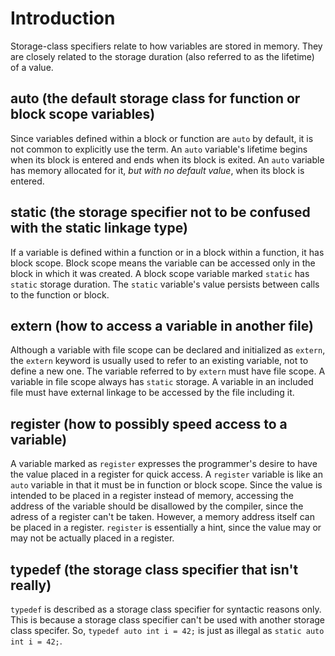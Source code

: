 # Introduction

Storage-class specifiers relate to how variables are stored in memory.
They are closely related to the storage duration (also referred to as the lifetime) of a value.

## auto (the default storage class for function or block scope variables)

Since variables defined within a block or function are `auto` by default, it is not common to explicitly use the term.
An `auto` variable's lifetime begins when its block is entered and ends when its block is exited.
An `auto` variable has memory allocated for it, _but with no default value_, when its block is entered.

## static (the storage specifier not to be confused with the static linkage type)
If a variable is defined within a function or in a block within a function, it has block scope.
Block scope means the variable can be accessed only in the block in which it was created.
A block scope variable marked `static` has `static` storage duration.
The `static` variable's value persists between calls to the function or block.

## extern (how to access a variable in another file)

Although a variable with file scope can be declared and initialized as `extern`, the `extern` keyword is usually used to refer to an existing variable, not to define a new one.
The variable referred to by `extern` must have file scope.
A variable in file scope always has `static` storage.
A variable in an included file must have external linkage to be accessed by the file including it.

## register (how to possibly speed access to a variable)

A variable marked as `register` expresses the programmer's desire to have the value placed in a register for quick access.
A `register` variable is like an `auto` variable in that it must be in function or block scope.
Since the value is intended to be placed in a register instead of memory, accessing the address of the variable should be disallowed by the compiler, since the adress of a register can't be taken.
However, a memory address itself can be placed in a register.
`register` is essentially a hint, since the value may or may not be actually placed in a register.

## typedef (the storage class specifier that isn't really)

`typedef` is described as a storage class specifier for syntactic reasons only.
This is because a storage class specifier can't be used with another storage class specifer.
So, `typedef auto int i = 42;` is just as illegal as `static auto int i = 42;`.
